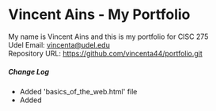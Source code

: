 # Vincent Ains - My Portfolio
My name is Vincent Ains and this is my portfolio for CISC 275 <br>
Udel Email: vincenta@udel.edu <br>
Repository URL: <a href="https://github.com/vincenta44/portfolio.git">https://github.com/vincenta44/portfolio.git</a> 

<h5> Change Log </h5>
<ul>
  <li>Added 'basics_of_the_web.html' file</li>
  <li>Added </li>
</ul>
